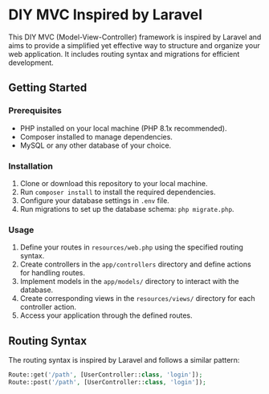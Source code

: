 # DIY MVC Inspired by Laravel

This DIY MVC (Model-View-Controller) framework is inspired by Laravel and aims to provide a simplified yet effective way to structure and organize your web application. It includes routing syntax and migrations for efficient development.

## Getting Started

### Prerequisites

- PHP installed on your local machine (PHP 8.1x recommended).
- Composer installed to manage dependencies.
- MySQL or any other database of your choice.

### Installation

1. Clone or download this repository to your local machine.
2. Run `composer install` to install the required dependencies.
3. Configure your database settings in `.env` file.
4. Run migrations to set up the database schema: `php migrate.php`.

### Usage

1. Define your routes in `resources/web.php` using the specified routing syntax.
2. Create controllers in the `app/controllers` directory and define actions for handling routes.
3. Implement models in the `app/models/` directory to interact with the database.
4. Create corresponding views in the `resources/views/` directory for each controller action.
5. Access your application through the defined routes.

## Routing Syntax

The routing syntax is inspired by Laravel and follows a similar pattern:

```php
Route::get('/path', [UserController::class, 'login']);
Route::post('/path', [UserController::class, 'login']);
